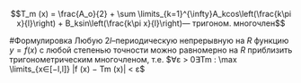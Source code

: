 $$T_m (x) = \frac{A_o}{2} + \sum \limits_{k=1}^{\infty}A_kcos\left(\frac{k\pi x}{l}\right) + B_ksin\left(\frac{k\pi x}{l}\right)— тригоном. многочлен$$

#Формулировка
Любую $2l$–периодическую непрерывную на $R$ функцию $y = f (x)$ с любой степенью точности можно равномерно на $R$ приблизить тригонометрическим многочленом, т.е. $∀ε > 0∃Tm : \max \limits_{x∈[−l,l]} |f (x) − Tm (x)| < ε$ 